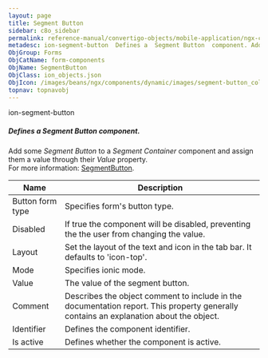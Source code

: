 ```yaml
---
layout: page
title: Segment Button
sidebar: c8o_sidebar
permalink: reference-manual/convertigo-objects/mobile-application/ngx-components/form-components/segment-button/
metadesc: ion-segment-button  Defines a  Segment Button  component. Add some  Segment Button  to a  Segment Container  component and assign them a value through
ObjGroup: Forms
ObjCatName: form-components
ObjName: SegmentButton
ObjClass: ion_objects.json
ObjIcon: /images/beans/ngx/components/dynamic/images/segment-button_color_32x32.png
topnav: topnavobj
---
```

ion-segment-button<br/>

##### Defines a <i>Segment Button</i> component.<br/>
Add some <i>Segment Button</i> to a <i>Segment Container</i> component and assign them a value through their <i>Value</i> property.<br/>
For more information: <a href='https://ionic-docs-o31kiyk8l-ionic1.vercel.app/docs/api/segment-button'>SegmentButton</a>.

Name | Description 
--- | ---
Button form type | Specifies form's button type.
Disabled | If true the component will be disabled, preventing the the user from changing the value.
Layout | Set the layout of the text and icon in the tab bar. It defaults to 'icon-top'.
Mode | Specifies ionic mode.
Value | The value of the segment button.
Comment | Describes the object comment to include in the documentation report.  This property generally contains an explanation about the object. 
Identifier | Defines the component identifier.  
Is active | Defines whether the component is active. 

